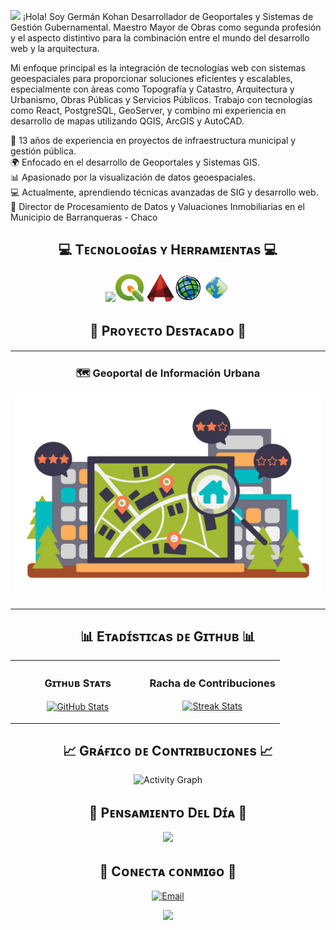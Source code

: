 <!--Header Nombre-->
<img src="https://emojis.slackmojis.com/emojis/images/1643516216/29857/map.gif?1643516216" width="30"/> ¡Hola! Soy Germán Kohan
Desarrollador de Geoportales y Sistemas de Gestión Gubernamental.
Maestro Mayor de Obras como segunda profesión y el aspecto distintivo para la combinación entre el mundo del desarrollo web y la arquitectura.

<!--Introducción--> <p align="left">Mi enfoque principal es la integración de tecnologías web con sistemas geoespaciales para proporcionar soluciones eficientes y escalables, especialmente con áreas como Topografía y Catastro, Arquitectura y Urbanismo, Obras Públicas y Servicios Públicos. Trabajo con tecnologías como React, PostgreSQL, GeoServer, y combino mi experiencia en desarrollo de mapas utilizando QGIS, ArcGIS y AutoCAD.</p>
📍 13 años de experiencia en proyectos de infraestructura municipal y gestión pública.<br/>
🌍 Enfocado en el desarrollo de Geoportales y Sistemas GIS. <br/>
📊 Apasionado por la visualización de datos geoespaciales.<br/>
💻 Actualmente, aprendiendo técnicas avanzadas de SIG y desarrollo web.<br/>
📍 Director de Procesamiento de Datos y Valuaciones Inmobiliarias en el Municipio de Barranqueras - Chaco<br/>
<!--Sección de Lenguajes y Herramientas--> <h2 align="center">💻 Tᴇᴄɴᴏʟᴏɢɪ́ᴀs ʏ Hᴇʀʀᴀᴍɪᴇɴᴛᴀs 💻</h2> <p align="center"> <img width="600px" src="https://skillicons.dev/icons?i=html,css,sass,js,react,postgres,mysql,git,vscode,notion,xd" /><img src="./assets/Qgis.png" width=45" height=45" alt="QGIS Logo" /> <img src="./assets/autoCAD.png" width=45" height=45" alt="AutoCAD" /><img src="./assets/ArcGIS.png" width=45" height=45" alt="ArcGIS" /><img src="./assets/Geoserver.png" width=45" height="45" alt="ArcGIS" /></p>
<!-- Sección de Proyectos Destacados -->
<h2 align="center">🚀 Pʀᴏʏᴇᴄᴛᴏ Dᴇsᴛᴀᴄᴀᴅᴏ 🚀</h2>
<table width="100%">
  <tr>
    <td width="50%">
      <h3 align="center">🗺️ Geoportal de Información Urbana</h3>
      <p align="center">
        <a href="https://github.com/mmogermankohan/webMap.git">
          <img align="center" src="./assets/GeoPortal.png" alt="Geoportal de Información Urbana" />
        </a>
      </p>
    </td>
  </tr>
</table>
<!--Sección de Estadísticas--> <h2 align="center">📊 Eᴛᴀᴅɪ́sᴛɪᴄᴀs ᴅᴇ Gɪᴛʜᴜʙ 📊</h2> <table width="100%"> <tr> <td width="50%"> <h3 align="center"><strong>Gɪᴛʜᴜʙ Sᴛᴀᴛs</strong></h3> <p align="center"> <a href="https://github.com/mmogermankohan"> <img align="center" src="https://github-readme-stats.vercel.app/api?username=mmogermankohan&count_private=true&show_icons=true&theme=radical" alt="GitHub Stats" /> </a> </p> </td> <td width="50%"> <h3 align="center"><strong>Racha de Contribuciones</strong></h3> <p align="center"> <a href="https://github.com/mmogermankohan"> <img align="center" src="https://streak-stats.demolab.com?user=mmogermankohan&theme=radical" alt="Streak Stats" /> </a> </p> </td> </tr> </table>
<!--Gráfico de Contribuciones--> <h2 align="center">📈 Gʀᴀ́ғɪᴄᴏ ᴅᴇ Cᴏɴᴛʀɪʙᴜᴄɪᴏɴᴇs 📈</h2> <div align="center"> <img src="https://github-readme-activity-graph.vercel.app/graph?username=mmogermankohan&bg_color=0d1117&color=f8d866&line=5cc8ff&point=fb8b24&area=true&hide_border=true" alt="Activity Graph"> </div>
<!--Frase Motivacional--> <h2 align="center">🌟 Pᴇɴsᴀᴍɪᴇɴᴛᴏ Dᴇʟ Dɪ́ᴀ 🌟</h2> <div align="center"><p align="center"> <img src="https://readme-daily-quotes.vercel.app/api?author=Confucio&quote=%E2%80%9CEstudia%20el%20pasado%20si%20quieres%20definir%20el%20futuro.”&theme=dark"> </p></div>
<!--Conexiones--> <h2 align="center">🤝 Cᴏɴᴇᴄᴛᴀ ᴄᴏɴᴍɪɢᴏ 🤝</h2> <div align="center"><a href="mailto:mmogermankohan@gmail.com" target="_blank"> <img src="https://img.shields.io/badge/Gmail-D14836?style=for-the-badge&logo=gmail&logoColor=white" alt="Email" /> </a> </div>
<!--Footer--> <p align="center"> <img src="https://capsule-render.vercel.app/api?type=waving&color=gradient&height=65&section=footer"/> </p>
